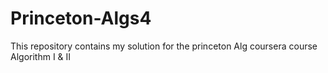 # Princeton-Algs4
This repository contains my solution for the princeton Alg coursera course Algorithm I &amp; II
